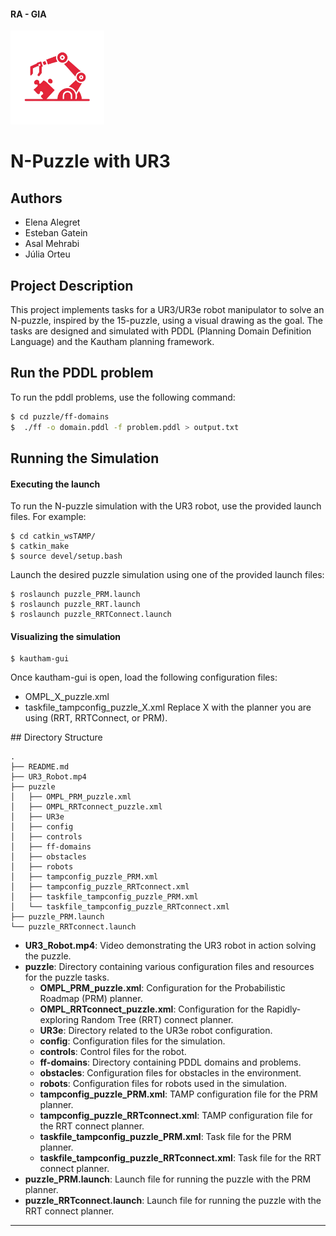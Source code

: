 #### RA - GIA

<img src="images/logo.png" alt="N-Puzzle logo" width="150">

# N-Puzzle with UR3

## Authors
- Elena Alegret
- Esteban Gatein
- Asal Mehrabi
- Júlia Orteu

## Project Description
This project implements tasks for a UR3/UR3e robot manipulator to solve an N-puzzle, inspired by the 15-puzzle, using a visual drawing as the goal. The tasks are designed and simulated with PDDL (Planning Domain Definition Language) and the Kautham planning framework.

## Run the PDDL problem

To run the pddl problems, use the following command:

```bash
$ cd puzzle/ff-domains
$  ./ff -o domain.pddl -f problem.pddl > output.txt
```

## Running the Simulation

#### Executing the launch

To run the N-puzzle simulation with the UR3 robot, use the provided launch files. For example:

```
$ cd catkin_wsTAMP/
$ catkin_make
$ source devel/setup.bash
```
Launch the desired puzzle simulation using one of the provided launch files:
```
$ roslaunch puzzle_PRM.launch
$ roslaunch puzzle_RRT.launch
$ roslaunch puzzle_RRTConnect.launch
```


#### Visualizing the simulation

```
$ kautham-gui
```

Once kautham-gui is open, load the following configuration files:
- OMPL_X_puzzle.xml
- taskfile_tampconfig_puzzle_X.xml
Replace X with the planner you are using (RRT, RRTConnect, or PRM).

## Directory Structure

```
.
├── README.md
├── UR3_Robot.mp4
├── puzzle
│   ├── OMPL_PRM_puzzle.xml
│   ├── OMPL_RRTconnect_puzzle.xml
│   ├── UR3e
│   ├── config
│   ├── controls
│   ├── ff-domains
│   ├── obstacles
│   ├── robots
│   ├── tampconfig_puzzle_PRM.xml
│   ├── tampconfig_puzzle_RRTconnect.xml
│   ├── taskfile_tampconfig_puzzle_PRM.xml
│   └── taskfile_tampconfig_puzzle_RRTconnect.xml
├── puzzle_PRM.launch
└── puzzle_RRTconnect.launch
```

- **UR3_Robot.mp4**: Video demonstrating the UR3 robot in action solving the puzzle.
- **puzzle**: Directory containing various configuration files and resources for the puzzle tasks.
    - **OMPL_PRM_puzzle.xml**: Configuration for the Probabilistic Roadmap (PRM) planner.
    - **OMPL_RRTconnect_puzzle.xml**: Configuration for the Rapidly-exploring Random Tree (RRT) connect planner.
    - **UR3e**: Directory related to the UR3e robot configuration.
    - **config**: Configuration files for the simulation.
    - **controls**: Control files for the robot.
    - **ff-domains**: Directory containing PDDL domains and problems.
    - **obstacles**: Configuration files for obstacles in the environment.
    - **robots**: Configuration files for robots used in the simulation.
    - **tampconfig_puzzle_PRM.xml**: TAMP configuration file for the PRM planner.
    - **tampconfig_puzzle_RRTconnect.xml**: TAMP configuration file for the RRT connect planner.
    - **taskfile_tampconfig_puzzle_PRM.xml**: Task file for the PRM planner.
    - **taskfile_tampconfig_puzzle_RRTconnect.xml**: Task file for the RRT connect planner.
- **puzzle_PRM.launch**: Launch file for running the puzzle with the PRM planner.
- **puzzle_RRTconnect.launch**: Launch file for running the puzzle with the RRT connect planner.

---

